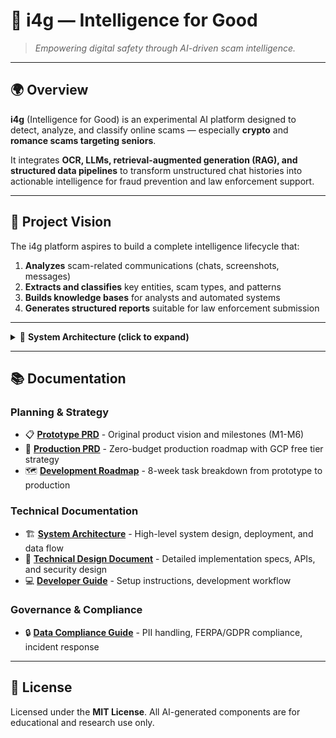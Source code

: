 # 🧠 i4g — Intelligence for Good

> *Empowering digital safety through AI-driven scam intelligence.*

---

## 🌍 Overview

**i4g** (Intelligence for Good) is an experimental AI platform designed to detect, analyze, and classify online scams — especially **crypto** and **romance scams targeting seniors**.

It integrates **OCR, LLMs, retrieval-augmented generation (RAG), and structured data pipelines** to transform unstructured chat histories into actionable intelligence for fraud prevention and law enforcement support.

---

## 🎯 Project Vision

The i4g platform aspires to build a complete intelligence lifecycle that:

1. **Analyzes** scam-related communications (chats, screenshots, messages)
2. **Extracts and classifies** key entities, scam types, and patterns
3. **Builds knowledge bases** for analysts and automated systems
4. **Generates structured reports** suitable for law enforcement submission

---


<details>
<summary>🧩 <strong>System Architecture (click to expand)</strong></summary>

```mermaid
flowchart LR
    A["Raw Chat / Screenshots"] --> B["OCR (Tesseract)"]
    B --> C["Semantic NER (LangChain + Ollama)"]
    C --> D["Fraud Classifier (Rule-based + LLM)"]
    D --> E["IngestPipeline"]
    E --> F["StructuredStore (SQLite)"]
    E --> G["VectorStore (Chroma/FAISS)"]
    F --> H["Analyst Review Interface"]
    G --> H
    H --> I["RAG + Automated Law Enforcement Reports"]
```
</details>

---

## 📚 Documentation

### Planning & Strategy
- 📋 **[Prototype PRD](./docs/prd_prototype.md)** - Original product vision and milestones (M1-M6)
- 🚀 **[Production PRD](./docs/prd_production.md)** - Zero-budget production roadmap with GCP free tier strategy
- 🗺️ **[Development Roadmap](./docs/roadmap.md)** - 8-week task breakdown from prototype to production

### Technical Documentation
- 🏗️ **[System Architecture](./docs/architecture.md)** - High-level system design, deployment, and data flow
- 🔧 **[Technical Design Document](./docs/tdd.md)** - Detailed implementation specs, APIs, and security design
- 💻 **[Developer Guide](./docs/dev_guide.md)** - Setup instructions, development workflow

### Governance & Compliance
- 🔒 **[Data Compliance Guide](./docs/compliance.md)** - PII handling, FERPA/GDPR compliance, incident response

---

## 📄 License

Licensed under the **MIT License**.
All AI-generated components are for educational and research use only.
